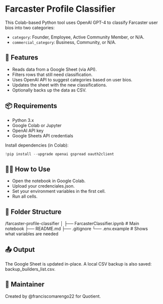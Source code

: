# Farcaster Profile Classifier

This Colab-based Python tool uses OpenAI GPT-4 to classify Farcaster user bios into two categories:
- `category`: Founder, Employee, Active Community Member, or N/A.
- `commercial_category`: Business, Community, or N/A.

## 🚀 Features

- Reads data from a Google Sheet (via API).
- Filters rows that still need classification.
- Uses OpenAI API to suggest categories based on user bios.
- Updates the sheet with the new classifications.
- Optionally backs up the data as CSV.

## 📦 Requirements

- Python 3.x
- Google Colab or Jupyter
- OpenAI API key
- Google Sheets API credentials

Install dependencies (in Colab):

```python
!pip install --upgrade openai gspread oauth2client
```

## 🧑‍💻 How to Use
- Open the notebook in Google Colab.
- Upload your credenciales.json.
- Set your environment variables in the first cell.
- Run all cells.

## 📁 Folder Structure
/farcaster-profile-classifier
│
├── FarcasterClassifier.ipynb        # Main notebook
├── README.md
├── .gitignore
└── .env.example                     # Shows what variables are needed

## 📤 Output
The Google Sheet is updated in-place.
A local CSV backup is also saved: backup_builders_list.csv.

## 👤 Maintainer
Created by @franciscomarengo22 for Quotient.
